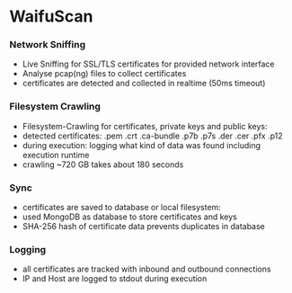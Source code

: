 # WaifuScan

### Network Sniffing
- Live Sniffing for SSL/TLS certificates for provided network interface
- Analyse pcap(ng) files to collect certificates
- certificates are detected and collected in realtime (50ms timeout)

### Filesystem Crawling
- Filesystem-Crawling for certificates, private keys and public keys:
- detected certificates: .pem .crt .ca-bundle .p7b .p7s .der .cer .pfx .p12
- during execution: logging what kind of data was found including execution runtime
- crawling ~720 GB takes about 180 seconds

### Sync
- certificates are saved to database or local filesystem:
- used MongoDB as database to store certificates and keys
- SHA-256 hash of certificate data prevents duplicates in database

### Logging
- all certificates are tracked with inbound and outbound connections
- IP and Host are logged to stdout during execution
